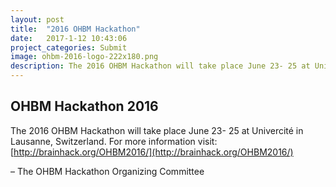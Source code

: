```yaml
---
layout: post
title:  "2016 OHBM Hackathon"
date:   2017-1-12 10:43:06
project_categories: Submit
image: ohbm-2016-logo-222x180.png
description: The 2016 OHBM Hackathon will take place June 23- 25 at Univercité in Lausanne, Switzerland.
---
```

## OHBM Hackathon 2016  
The 2016 OHBM Hackathon will take place June 23- 25 at Univercité in Lausanne, Switzerland. For more information visit: [http://brainhack.org/OHBM2016/](http://brainhack.org/OHBM2016/)  

– The OHBM Hackathon Organizing Committee

